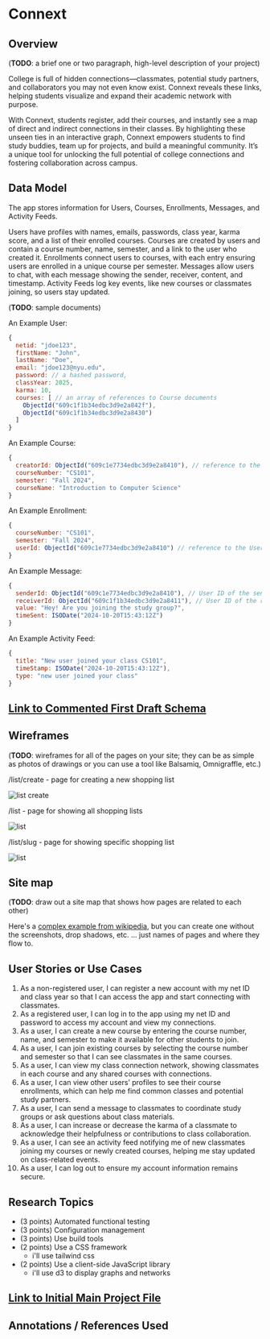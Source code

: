 # Connext

## Overview

(__TODO__: a brief one or two paragraph, high-level description of your project)

College is full of hidden connections—classmates, potential study partners, and collaborators you may not even know exist. Connext reveals these links, helping students visualize and expand their academic network with purpose.

With Connext, students register, add their courses, and instantly see a map of direct and indirect connections in their classes. By highlighting these unseen ties in an interactive graph, Connext empowers students to find study buddies, team up for projects, and build a meaningful community. It’s a unique tool for unlocking the full potential of college connections and fostering collaboration across campus.


## Data Model

The app stores information for Users, Courses, Enrollments, Messages, and Activity Feeds.

Users have profiles with names, emails, passwords, class year, karma score, and a list of their enrolled courses.
Courses are created by users and contain a course number, name, semester, and a link to the user who created it.
Enrollments connect users to courses, with each entry ensuring users are enrolled in a unique course per semester.
Messages allow users to chat, with each message showing the sender, receiver, content, and timestamp.
Activity Feeds log key events, like new courses or classmates joining, so users stay updated.

(__TODO__: sample documents)

An Example User:

```javascript
{
  netid: "jdoe123",
  firstName: "John",
  lastName: "Doe",
  email: "jdoe123@nyu.edu",
  password: // a hashed password,
  classYear: 2025,
  karma: 10,
  courses: [ // an array of references to Course documents
    ObjectId("609c1f1b34edbc3d9e2a842f"),
    ObjectId("609c1f1b34edbc3d9e2a8430")
  ]
}
```

An Example Course:

```javascript
{
  creatorId: ObjectId("609c1e7734edbc3d9e2a8410"), // reference to the User who created it
  courseNumber: "CS101",
  semester: "Fall 2024",
  courseName: "Introduction to Computer Science"
}
```

An Example Enrollment:

```javascript
{
  courseNumber: "CS101",
  semester: "Fall 2024",
  userId: ObjectId("609c1e7734edbc3d9e2a8410") // reference to the User who enrolled
}
```

An Example Message:

```javascript
{
  senderId: ObjectId("609c1e7734edbc3d9e2a8410"), // User ID of the sender
  receiverId: ObjectId("609c1f1b34edbc3d9e2a8411"), // User ID of the receiver
  value: "Hey! Are you joining the study group?",
  timeSent: ISODate("2024-10-20T15:43:12Z")
}
```

An Example Activity Feed:

```javascript
{
  title: "New user joined your class CS101",
  timeStamp: ISODate("2024-10-20T15:43:12Z"),
  type: "new user joined your class"
}
```

## [Link to Commented First Draft Schema](db.mjs) 


## Wireframes

(__TODO__: wireframes for all of the pages on your site; they can be as simple as photos of drawings or you can use a tool like Balsamiq, Omnigraffle, etc.)

/list/create - page for creating a new shopping list

![list create](documentation/list-create.png)

/list - page for showing all shopping lists

![list](documentation/list.png)

/list/slug - page for showing specific shopping list

![list](documentation/list-slug.png)

## Site map

(__TODO__: draw out a site map that shows how pages are related to each other)

Here's a [complex example from wikipedia](https://upload.wikimedia.org/wikipedia/commons/2/20/Sitemap_google.jpg), but you can create one without the screenshots, drop shadows, etc. ... just names of pages and where they flow to.

## User Stories or Use Cases

1. As a non-registered user, I can register a new account with my net ID and class year so that I can access the app and start connecting with classmates.
2. As a registered user, I can log in to the app using my net ID and password to access my account and view my connections.
3. As a user, I can create a new course by entering the course number, name, and semester to make it available for other students to join.
4. As a user, I can join existing courses by selecting the course number and semester so that I can see classmates in the same courses.
5. As a user, I can view my class connection network, showing classmates in each course and any shared courses with connections.
6. As a user, I can view other users’ profiles to see their course enrollments, which can help me find common classes and potential study partners.
7. As a user, I can send a message to classmates to coordinate study groups or ask questions about class materials.
8. As a user, I can increase or decrease the karma of a classmate to acknowledge their helpfulness or contributions to class collaboration.
9. As a user, I can see an activity feed notifying me of new classmates joining my courses or newly created courses, helping me stay updated on class-related events.
10. As a user, I can log out to ensure my account information remains secure.

## Research Topics

* (3 points) Automated functional testing
* (3 points) Configuration management
* (3 points) Use build tools
* (2 points) Use a CSS framework
    * i'll use tailwind css
* (2 points) Use a client-side JavaScript library
    * i'll use d3 to display graphs and networks

## [Link to Initial Main Project File](app.mjs) 

## Annotations / References Used
